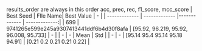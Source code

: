 results_order are always in this order acc, prec, rec, f1_score, mcc_score
| Best Seed | FIle Name| Best Value | - |
| ------------- | ------------- |------------- |  -------------:|
| 699 | 9741265e599e245a9307413441ddf6b4d30f8afa | [95.92, 96.219, 95.92, 96.008, 95.733]  | - |
| - | - | Mean | Std |
| - | - | [95.14 95.4  95.14 95.18 94.91] | [0.21 0.2  0.21 0.21 0.22] |
